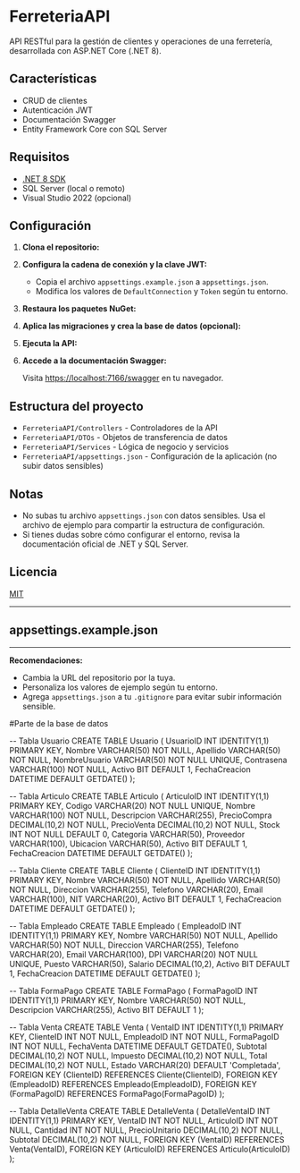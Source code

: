 # FerreteriaAPI

API RESTful para la gestión de clientes y operaciones de una ferretería, desarrollada con ASP.NET Core (.NET 8).

## Características

- CRUD de clientes
- Autenticación JWT
- Documentación Swagger
- Entity Framework Core con SQL Server

## Requisitos

- [.NET 8 SDK](https://dotnet.microsoft.com/download/dotnet/8.0)
- SQL Server (local o remoto)
- Visual Studio 2022 (opcional)

## Configuración

1. **Clona el repositorio:**

   
2. **Configura la cadena de conexión y la clave JWT:**

   - Copia el archivo `appsettings.example.json` a `appsettings.json`.
   - Modifica los valores de `DefaultConnection` y `Token` según tu entorno.

3. **Restaura los paquetes NuGet:**

   
4. **Aplica las migraciones y crea la base de datos (opcional):**

   
5. **Ejecuta la API:**

   
6. **Accede a la documentación Swagger:**

   Visita [https://localhost:7166/swagger](https://localhost:7166/swagger) en tu navegador.

## Estructura del proyecto

- `FerreteriaAPI/Controllers` - Controladores de la API
- `FerreteriaAPI/DTOs` - Objetos de transferencia de datos
- `FerreteriaAPI/Services` - Lógica de negocio y servicios
- `FerreteriaAPI/appsettings.json` - Configuración de la aplicación (no subir datos sensibles)

## Notas

- No subas tu archivo `appsettings.json` con datos sensibles. Usa el archivo de ejemplo para compartir la estructura de configuración.
- Si tienes dudas sobre cómo configurar el entorno, revisa la documentación oficial de .NET y SQL Server.

## Licencia

[MIT](LICENSE)

---

## appsettings.example.json

---

**Recomendaciones:**
- Cambia la URL del repositorio por la tuya.
- Personaliza los valores de ejemplo según tu entorno.
- Agrega `appsettings.json` a tu `.gitignore` para evitar subir información sensible.

#Parte de la base de datos

-- Tabla Usuario
CREATE TABLE Usuario (
    UsuarioID INT IDENTITY(1,1) PRIMARY KEY,
    Nombre VARCHAR(50) NOT NULL,
    Apellido VARCHAR(50) NOT NULL,
    NombreUsuario VARCHAR(50) NOT NULL UNIQUE,
    Contrasena VARCHAR(100) NOT NULL,
    Activo BIT DEFAULT 1,
    FechaCreacion DATETIME DEFAULT GETDATE()
);

-- Tabla Articulo
CREATE TABLE Articulo (
    ArticuloID INT IDENTITY(1,1) PRIMARY KEY,
    Codigo VARCHAR(20) NOT NULL UNIQUE,
    Nombre VARCHAR(100) NOT NULL,
    Descripcion VARCHAR(255),
    PrecioCompra DECIMAL(10,2) NOT NULL,
    PrecioVenta DECIMAL(10,2) NOT NULL,
    Stock INT NOT NULL DEFAULT 0,
    Categoria VARCHAR(50),
    Proveedor VARCHAR(100),
    Ubicacion VARCHAR(50),
    Activo BIT DEFAULT 1,
    FechaCreacion DATETIME DEFAULT GETDATE()
);

-- Tabla Cliente
CREATE TABLE Cliente (
    ClienteID INT IDENTITY(1,1) PRIMARY KEY,
    Nombre VARCHAR(50) NOT NULL,
    Apellido VARCHAR(50) NOT NULL,
    Direccion VARCHAR(255),
    Telefono VARCHAR(20),
    Email VARCHAR(100),
    NIT VARCHAR(20),
    Activo BIT DEFAULT 1,
    FechaCreacion DATETIME DEFAULT GETDATE()
);

-- Tabla Empleado
CREATE TABLE Empleado (
    EmpleadoID INT IDENTITY(1,1) PRIMARY KEY,
    Nombre VARCHAR(50) NOT NULL,
    Apellido VARCHAR(50) NOT NULL,
    Direccion VARCHAR(255),
    Telefono VARCHAR(20),
    Email VARCHAR(100),
    DPI VARCHAR(20) NOT NULL UNIQUE,
    Puesto VARCHAR(50),
    Salario DECIMAL(10,2),
    Activo BIT DEFAULT 1,
    FechaCreacion DATETIME DEFAULT GETDATE()
);

-- Tabla FormaPago
CREATE TABLE FormaPago (
    FormaPagoID INT IDENTITY(1,1) PRIMARY KEY,
    Nombre VARCHAR(50) NOT NULL,
    Descripcion VARCHAR(255),
    Activo BIT DEFAULT 1
);

-- Tabla Venta
CREATE TABLE Venta (
    VentaID INT IDENTITY(1,1) PRIMARY KEY,
    ClienteID INT NOT NULL,
    EmpleadoID INT NOT NULL,
    FormaPagoID INT NOT NULL,
    FechaVenta DATETIME DEFAULT GETDATE(),
    Subtotal DECIMAL(10,2) NOT NULL,
    Impuesto DECIMAL(10,2) NOT NULL,
    Total DECIMAL(10,2) NOT NULL,
    Estado VARCHAR(20) DEFAULT 'Completada',
    FOREIGN KEY (ClienteID) REFERENCES Cliente(ClienteID),
    FOREIGN KEY (EmpleadoID) REFERENCES Empleado(EmpleadoID),
    FOREIGN KEY (FormaPagoID) REFERENCES FormaPago(FormaPagoID)
);

-- Tabla DetalleVenta
CREATE TABLE DetalleVenta (
    DetalleVentaID INT IDENTITY(1,1) PRIMARY KEY,
    VentaID INT NOT NULL,
    ArticuloID INT NOT NULL,
    Cantidad INT NOT NULL,
    PrecioUnitario DECIMAL(10,2) NOT NULL,
    Subtotal DECIMAL(10,2) NOT NULL,
    FOREIGN KEY (VentaID) REFERENCES Venta(VentaID),
    FOREIGN KEY (ArticuloID) REFERENCES Articulo(ArticuloID)
);
